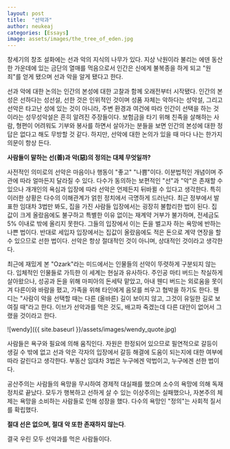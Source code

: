 ```yaml
---
layout: post
title:  "선악과"
author: neukeaj
categories: [Essays]
image: assets/images/the_tree_of_eden.jpg
---
```

창세기의 창조 설화에는 선과 악의 지식의 나무가 있다. 지상 낙원이라 불리는 에덴 동산 한 가운데에 있는  금단의 열매를 먹음으로서 인간은 신에게 불복종을 하게 되고 "원죄"를 얻게 됐으며 선과 악을 알게 됐다고 한다. 

선과 악에 대한 논의는 인간의 본성에 대한 고찰과 함께 오래전부터 시작됐다. 인간의 본성은 선하다는 성선설, 선한 것은 인위적인 것이며 성품 자체는 악하다는 성악설, 그리고 선악은 타고난 성에 있는 것이 아니라, 주변 환경과 여건에 따라 인간이 선택을 하는 것이라는 성무성악설은 흔히 알려진 주장들이다. 보험금을 타기 위해 친족을 살해하는 사람, 형편이 어려워도 기부와 봉사를 하면서 살아가는 분들을 보면 인간의 본성에 대한 정답은 없다고 해도 무방할 것 같다. 하지만, 선악에 대한 논의가 있을 때 마다 나는 한가지 의문이 항상 든다.

**사람들이 말하는 선(善)과 악(惡)의 정의는 대체 무엇일까?** 

사전적인 의미로의 선악은 마음이나 행동이 "좋고" "나쁨"이다. 이분법적인 개념이며 주관에 따라 얼마든지 달라질 수 있다. 다수가 동의하는 보편적인 "선"과 "악"은 존재할 수 있으나 개개인의 욕심과 입장에 따라 선악은 언제든지 뒤바뀔 수 있다고 생각한다. 특히 이러한 상황은 다수의 이해관계가 얽힌 정치에서 극명하게 드러난다. 최근 정부에서 발표한 임대차 3법만 봐도, 집을 가진 사람들 입장에서는 굉장히 불합리한 법이 된다. 집 값이 크게 올랐음에도 불구하고 특별한 이유 없이는 재계약 거부가 불가하며, 전세금도 5% 이내로 밖에 올리지 못한다. 그들의 입장에서 이는 돈을 벌고자 하는 욕망에 반하는 나쁜 법이다. 반대로 세입자 입장에서는 집값이 올랐음에도 적은 돈으로 계약 연장을 할 수 있으므로 선한 법이다. 선악은 항상 절대적인 것이 아니며, 상대적인 것이라고 생각한다. 

최근에 재밌게 본 "Ozark"라는 미드에서는 인물들의 선악이 뚜렷하게 구분되지 않는다. 입체적인 인물들로 가득한 이 세계는 현실과 유사하다. 주인공 마티 버드는 착실하게 살아왔으나, 성공과 돈을 위해 마피아의 돈세탁 맡았고, 아내 웬디 버드는 외로움을 못이겨 다른이와 바람을 폈고, 가족을 위해 타인에게 음모를 씌우고 협박을 하기도 한다. 웬디는 "사람이 악을 선택할 때는 다른 (올바른) 길이 보이지 않고, 그것이 유일한 길로 보여질 때"라고 한다. 이브가 선악과를 먹은 것도, 배고파 죽겠는데 다른 대안이 없어서 그랬을 것이라고 한다.

![wendy]({{ site.baseurl }}/assets/images/wendy_quote.jpg)

사람들은 욕구와 필요에 의해 움직인다. 자원은 한정되어 있으므로 필연적으로 갈등이 생길 수 밖에 없고 선과 악은 각자의 입장에서 갈등 해결에 도움이 되는지에 대한 여부에 따라 갈린다고 생각한다. 부동산 임대차 3법은 누구에겐 악법이고, 누구에겐 선한 법이다. 

공산주의는 사람들의 욕망을 무시하여 경제적 대실패를 했으며 소수의 욕망에 의해 독재정치로 끝났다. 모두가 행복하고 선하게 살 수 있는 이상주의는 실패했으나, 자본주의 체제는 욕망을 소비하는 사람들로 인해 성장을 했다. 다수의 욕망인 "정의"는 사회적 질서를 확립했다.

**절대 선은 없으며, 절대 악 또한 존재하지 않는다**.

결국 우린 모두 선악과를 먹은 사람들이다. 